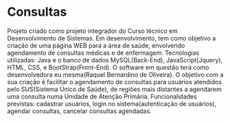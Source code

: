 # Consultas
Projeto criado como projeto integrador do Curso técnico em Desenvolvimento de Sistemas.
Em desenvolvimento, tem como objetivo a criação de uma página WEB para a área de saúde, envolvendo agendamento de consultas médicas e de enfermagem.
Tecnologias utilizadas: Java e o banco de dados MySQL(Back-End), JavaScript(Jquery), HTML, CSS, e BootStrap(Front-End). 
O software em questão terá como desenvolvedora eu mesma(Raquel Bernardino de Oliveira).
O objetivo com a sua criação é facilitar o agendamento de consultas para usuários atendidos pelo SUS(Sistema Único de Saúde), de regiões mais distantes a agendarem uma consulta numa Unidade de Atenção Primária.
Funcionalidades previstas: cadastrar usuários, login no sistema(autenticação de usuários), agendar consultas, cancelar consultas agendadas.
